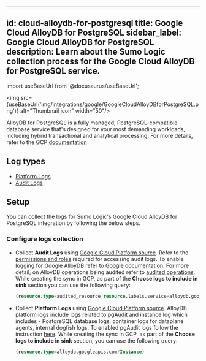 
---
id: cloud-alloydb-for-postgresql
title: Google Cloud AlloyDB for PostgreSQL
sidebar_label: Google Cloud AlloyDB for PostgreSQL
description: Learn about the Sumo Logic collection process for the Google Cloud AlloyDB for PostgreSQL service.
---

import useBaseUrl from '@docusaurus/useBaseUrl';

<img src={useBaseUrl('img/integrations/google/GoogleCloudAlloyDBforPostgreSQL.png')} alt="Thumbnail icon" width="50"/>


AlloyDB for PostgreSQL is a fully managed, PostgreSQL-compatible database service that's designed for your most demanding workloads, including hybrid transactional and analytical processing. For more details, refer to the GCP [documentation](https://cloud.google.com/alloydb/docs/overview)

## Log types

* [Platform Logs](https://docs.aws.amazon.com/appflow/latest/userguide/monitoring-cloudwatch.html)
* [Audit Logs](https://docs.aws.amazon.com/appflow/latest/userguide/appflow-cloudtrail-logs.html)

## Setup
You can collect the logs for Sumo Logic's Google Cloud AlloyDB for PostgreSQL integration by following the below steps.

### Configure logs collection

* Collect **Audit Logs** using [Google Cloud Platform source](/docs/send-data/hosted-collectors/google-source/google-cloud-platform-source). Refer to the [permissions and roles](https://cloud.google.com/alloydb/docs/audit-logging#audit_log_permissions) required for accessing audit logs. To enable logging for Google AlloyDB refer to [Google documentation](https://cloud.google.com/alloydb/docs/audit-logging#enabling_audit_logging). For more detail, on AlloyDB operations being audited refer to [audited operations](https://cloud.google.com/alloydb/docs/audit-logging#audited_operations). While creating the sync in GCP, as part of the **Choose logs to include in sink** section you can use the following query:
   ```sql
   (resource.type=audited_resource resource.labels.service=alloydb.googleapis.com)
   ```
 
* Collect **Platform Logs** using [Google Cloud Platform source](/docs/send-data/hosted-collectors/google-source/google-cloud-platform-source). AlloyDB platform logs include logs related to [pgAudit](https://cloud.google.com/alloydb/docs/pgaudit/about) and instance log which includes - PostgreSQL database logs, container logs for dataplane agents, internal dogfish logs. To enabled pgAudit logs follow the instruction [here](https://cloud.google.com/alloydb/docs/pgaudit/enable-audit). While creating the sync in GCP, as part of the **Choose logs to include in sink** section, you can use the following query:
   ```sql
   (resource.type=alloydb.googleapis.com/Instance)
   ```